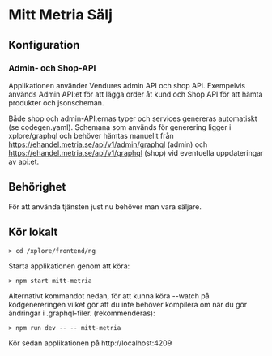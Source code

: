 # Mitt Metria Sälj

## Konfiguration

### Admin- och Shop-API

Applikationen använder Vendures admin API och shop API. Exempelvis används Admin API:et för att lägga order åt kund och Shop API för att hämta produkter och jsonscheman.

Både shop och admin-API:ernas typer och services genereras automatiskt (se codegen.yaml). Schemana som används för generering ligger i xplore/graphql och behöver hämtas manuellt från https://ehandel.metria.se/api/v1/admin/graphql (admin) och https://ehandel.metria.se/api/v1/graphql (shop) vid eventuella uppdateringar av api:et.

## Behörighet

För att använda tjänsten just nu behöver man vara säljare.

## Kör lokalt

```terminal
> cd /xplore/frontend/ng
```

Starta applikationen genom att köra:

```terminal
> npm start mitt-metria
```

Alternativt kommandot nedan, för att kunna köra --watch på kodgenereringen vilket gör att du inte behöver kompilera om när du gör ändringar i .graphql-filer. (rekommenderas):

```terminal
> npm run dev -- -- mitt-metria
```

Kör sedan applikationen på
http://localhost:4209
